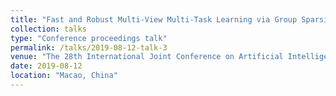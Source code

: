 ```yaml
---
title: "Fast and Robust Multi-View Multi-Task Learning via Group Sparsity"
collection: talks
type: "Conference proceedings talk"
permalink: /talks/2019-08-12-talk-3
venue: "The 28th International Joint Conference on Artificial Intelligence (IJCAI 2019)"
date: 2019-08-12
location: "Macao, China"
---
```


<!---This is a description of your conference proceedings talk, note the different field in type. You can put anything in this field.--->


